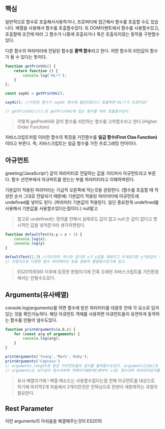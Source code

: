 ## 핵심
일반적으로 함수로 호출해서사용하거나, 프로퍼티에 접근해서 함수를 호출할 수도 있습니다.
배열을 사용해서 함수를 호출할수있다. 또 DOM이벤트에서 함수를 사용할수있고, 호출할때 조건에 따라 그 함수가 나중에 호출되거나 혹은 호출되지않는 동작을 구현할수있다.

다른 함수의 파라미터에 전달된 함수를 **콜백 함수**라고 한다.
어떤 함수의 리턴값이 함수가 될 수 있다는 뜻이다.
```js
function getPrintHi() {
	return function () {
		console.log('Hi!?');
	}
};

const sayHi = getPrintHi();

sayHi(); //리턴된 함수가 sayHi 변수에 할당되었으니 호출하면 Hi!?가 뜨겠지요?

// getPrintHi()();로 getPrintHi에 있는 함수를 바로 호출할수있다.
```
> 이렇게 getPrintHi와 같이 함수를 리턴하는 함수를 고차함수라고 한다.(Higher Order Function)

자바스크립트처럼 이러한 함수의 특징을 가진함수를 **일급 함수(First Clas Function)** 이라고 부른다. 즉, 자바스크립트는 일급 함수를 가진 프로그래밍 언어이다.

## 아규먼트
greeting('JavaScript') 같이 파라미터로 전달하는 값을 가리켜서 아규먼트라고 부른다.
함수 선언부에서 아규머트를 받는는 부를 파라미터라고 이해하며된다.

기본값이 적용된 파라미터는 가급적 오른쪽에 적는것을 권장한다. (함수를 호출할 때 작성한 순서 그대로 전달되기 때문에)
기본값이 적용된 파라미터에 아규먼트에 undefined를 넣어도 된다. (파라미터 기본값이 적용된다. 일단 중요한게 undefined를 사용해서 기본값을 사용할수있다는점이다.) null말고
> 참고로 undefined는 정의를 안해서 실제로도 값이 없고 null 은 값이 없다고 명시적인 값을 넣어준거라 생각하면된다.

```js
function defaultTest(x,y = x + 3) {
	console.log(x);
	console.log(y)
}

defaultTest(2,3) //아규먼트 하나만 있다면 x가 y값을 채워주고 두개있다면 y기본값이 적용안되기에 x,y값이 나온다.
// 이렇식으로 다양한 함수 바리에이선 등을 충분히 활용할수있기에 참고
```
> ES2015(ES6) 이후에 등장한 문법이기에 간혹 오래된 자바스크립트를 가진환경에서는 안될수도있다.

## Arguments(유사배열)
 console.log(arguments)를 하면 함수에 받은 파라미터를 대괄호 안에 각 요소로 담겨있는 것을 확인가능하다.
 해당 아큐먼트 객체를 사용하면 아큐먼트들이 유연하게 동작하는 함수를 만들어 낼수도있다.
```js
function printArguments(a,b,c) {
	for (const arg of arguments) {
		console.log(arg);
	}
}

printArguments('Young','Mark','Koby');
printArguments('Captain')
// arguments.length로 받은 아규먼트들의 길이를 출력할수도있다. arguments[Idx]로 배열처럼 사용할수도있고
// arguments는 보다싶이 함수내부에 객체이기떄문에(예약어 느낌) 함수내부 파라미터로이름등등은 금지한다.
```
> 유사 배열이기에 ! 배열 메소드는 사용할수없다는점
> 전체 아규먼트를 대상으로 하기에 마지막2개 처음에서 2개이런것은 인덱싱으로 한번더 세분화하는 과정이 필요한다.

## Rest Parameter
이런 arguments의 아쉬움을 해결해주는것이 ES2015